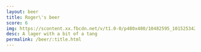 ```yaml
---
layout: beer
title: Roger\'s beer
score: 6
img: https://scontent.xx.fbcdn.net/v/t1.0-0/p480x480/10482595_10152534291158745_997791426307345458_n.jpg?oh=ee6195b426c2187a3d7544b5b874bcf5&oe=58815677
desc: A lager with a bit of a tang
permalink: /beer/:title.html
---
```

